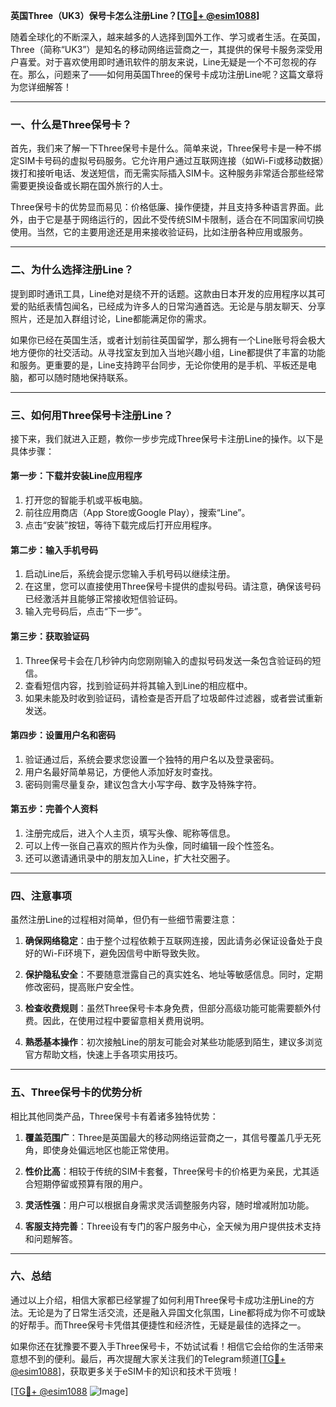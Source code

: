 **英国Three（UK3）保号卡怎么注册Line？[[TG💪+ @esim1088](https://t.me/s/esim1088)]**

随着全球化的不断深入，越来越多的人选择到国外工作、学习或者生活。在英国，Three（简称“UK3”）是知名的移动网络运营商之一，其提供的保号卡服务深受用户喜爱。对于喜欢使用即时通讯软件的朋友来说，Line无疑是一个不可忽视的存在。那么，问题来了——如何用英国Three的保号卡成功注册Line呢？这篇文章将为您详细解答！

---

### **一、什么是Three保号卡？**

首先，我们来了解一下Three保号卡是什么。简单来说，Three保号卡是一种不绑定SIM卡号码的虚拟号码服务。它允许用户通过互联网连接（如Wi-Fi或移动数据）拨打和接听电话、发送短信，而无需实际插入SIM卡。这种服务非常适合那些经常需要更换设备或长期在国外旅行的人士。

Three保号卡的优势显而易见：价格低廉、操作便捷，并且支持多种语言界面。此外，由于它是基于网络运行的，因此不受传统SIM卡限制，适合在不同国家间切换使用。当然，它的主要用途还是用来接收验证码，比如注册各种应用或服务。

---

### **二、为什么选择注册Line？**

提到即时通讯工具，Line绝对是绕不开的话题。这款由日本开发的应用程序以其可爱的贴纸表情包闻名，已经成为许多人的日常沟通首选。无论是与朋友聊天、分享照片，还是加入群组讨论，Line都能满足你的需求。

如果你已经在英国生活，或者计划前往英国留学，那么拥有一个Line账号将会极大地方便你的社交活动。从寻找室友到加入当地兴趣小组，Line都提供了丰富的功能和服务。更重要的是，Line支持跨平台同步，无论你使用的是手机、平板还是电脑，都可以随时随地保持联系。

---

### **三、如何用Three保号卡注册Line？**

接下来，我们就进入正题，教你一步步完成Three保号卡注册Line的操作。以下是具体步骤：

#### **第一步：下载并安装Line应用程序**
1. 打开您的智能手机或平板电脑。
2. 前往应用商店（App Store或Google Play），搜索“Line”。
3. 点击“安装”按钮，等待下载完成后打开应用程序。

#### **第二步：输入手机号码**
1. 启动Line后，系统会提示您输入手机号码以继续注册。
2. 在这里，您可以直接使用Three保号卡提供的虚拟号码。请注意，确保该号码已经激活并且能够正常接收短信验证码。
3. 输入完号码后，点击“下一步”。

#### **第三步：获取验证码**
1. Three保号卡会在几秒钟内向您刚刚输入的虚拟号码发送一条包含验证码的短信。
2. 查看短信内容，找到验证码并将其输入到Line的相应框中。
3. 如果未能及时收到验证码，请检查是否开启了垃圾邮件过滤器，或者尝试重新发送。

#### **第四步：设置用户名和密码**
1. 验证通过后，系统会要求您设置一个独特的用户名以及登录密码。
2. 用户名最好简单易记，方便他人添加好友时查找。
3. 密码则需尽量复杂，建议包含大小写字母、数字及特殊字符。

#### **第五步：完善个人资料**
1. 注册完成后，进入个人主页，填写头像、昵称等信息。
2. 可以上传一张自己喜欢的照片作为头像，同时编辑一段个性签名。
3. 还可以邀请通讯录中的朋友加入Line，扩大社交圈子。

---

### **四、注意事项**

虽然注册Line的过程相对简单，但仍有一些细节需要注意：

1. **确保网络稳定**：由于整个过程依赖于互联网连接，因此请务必保证设备处于良好的Wi-Fi环境下，避免因信号中断导致失败。
   
2. **保护隐私安全**：不要随意泄露自己的真实姓名、地址等敏感信息。同时，定期修改密码，提高账户安全性。

3. **检查收费规则**：虽然Three保号卡本身免费，但部分高级功能可能需要额外付费。因此，在使用过程中要留意相关费用说明。

4. **熟悉基本操作**：初次接触Line的朋友可能会对某些功能感到陌生，建议多浏览官方帮助文档，快速上手各项实用技巧。

---

### **五、Three保号卡的优势分析**

相比其他同类产品，Three保号卡有着诸多独特优势：

1. **覆盖范围广**：Three是英国最大的移动网络运营商之一，其信号覆盖几乎无死角，即使身处偏远地区也能正常使用。
   
2. **性价比高**：相较于传统的SIM卡套餐，Three保号卡的价格更为亲民，尤其适合短期停留或预算有限的用户。

3. **灵活性强**：用户可以根据自身需求灵活调整服务内容，随时增减附加功能。

4. **客服支持完善**：Three设有专门的客户服务中心，全天候为用户提供技术支持和问题解答。

---

### **六、总结**

通过以上介绍，相信大家都已经掌握了如何利用Three保号卡成功注册Line的方法。无论是为了日常生活交流，还是融入异国文化氛围，Line都将成为你不可或缺的好帮手。而Three保号卡凭借其便捷性和经济性，无疑是最佳的选择之一。

如果你还在犹豫要不要入手Three保号卡，不妨试试看！相信它会给你的生活带来意想不到的便利。最后，再次提醒大家关注我们的Telegram频道[[TG💪+ @esim1088](https://t.me/s/esim1088)]，获取更多关于eSIM卡的知识和技术干货哦！

[[TG💪+ @esim1088](https://t.me/s/esim1088) ![Image](https://i.postimg.cc/4NQfJmqS/Snipaste-2025-05-13-00-14-12.png)]